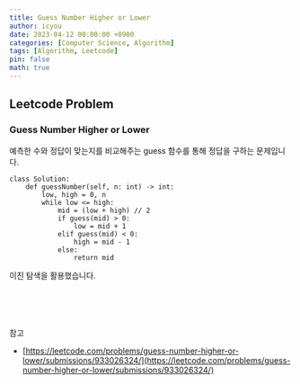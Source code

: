 ```yaml
---
title: Guess Number Higher or Lower
author: icyou
date: 2023-04-12 00:00:00 +0900
categories: [Computer Science, Algorithm]
tags: [Algorithm, Leetcode]
pin: false
math: true
---
```


## Leetcode Problem

### Guess Number Higher or Lower
예측한 수와 정답이 맞는지를 비교해주는 guess 함수를 통해 정답을 구하는 문제입니다.

```
class Solution:
    def guessNumber(self, n: int) -> int:
        low, high = 0, n
        while low <= high:
            mid = (low + high) // 2
            if guess(mid) > 0:
                low = mid + 1
            elif guess(mid) < 0:
                high = mid - 1
            else:
                return mid
```
이진 탐색을 활용했습니다.

<br/><br/><br/><br/>
참고 
- [https://leetcode.com/problems/guess-number-higher-or-lower/submissions/933026324/](https://leetcode.com/problems/guess-number-higher-or-lower/submissions/933026324/)